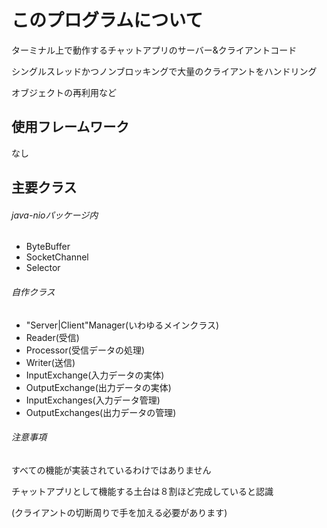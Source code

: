# このプログラムについて
ターミナル上で動作するチャットアプリのサーバー&クライアントコード

シングルスレッドかつノンブロッキングで大量のクライアントをハンドリング

オブジェクトの再利用など

## 使用フレームワーク
なし

## 主要クラス
###### java-nioパッケージ内
* ByteBuffer
* SocketChannel
* Selector

###### 自作クラス
* "Server|Client"Manager(いわゆるメインクラス)
* Reader(受信)
* Processor(受信データの処理)
* Writer(送信)
* InputExchange(入力データの実体)
* OutputExchange(出力データの実体)
* InputExchanges(入力データ管理)
* OutputExchanges(出力データの管理)

###### 注意事項
すべての機能が実装されているわけではありません

チャットアプリとして機能する土台は８割ほど完成していると認識

(クライアントの切断周りで手を加える必要があります)
